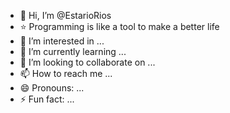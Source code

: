 - 👋 Hi, I’m @EstarioRios
- ⭐ Programming is like a tool to make a better life
- 👀 I’m interested in ...
- 🌱 I’m currently learning ...
- 💞️ I’m looking to collaborate on ...
- 📫 How to reach me ...
- 😄 Pronouns: ...
- ⚡ Fun fact: ...
